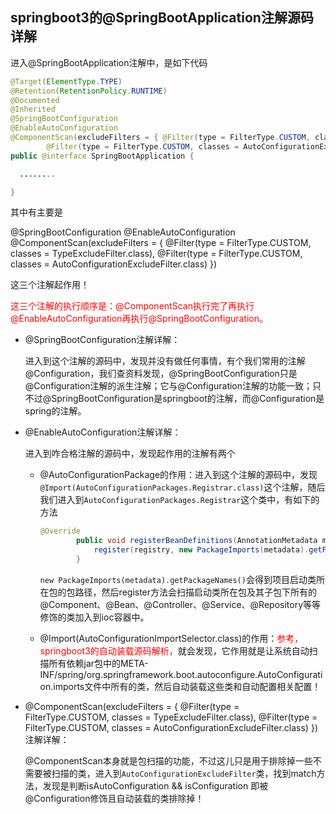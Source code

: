 ## springboot3的@SpringBootApplication注解源码详解



进入@SpringBootApplication注解中，是如下代码

```java
@Target(ElementType.TYPE)
@Retention(RetentionPolicy.RUNTIME)
@Documented
@Inherited
@SpringBootConfiguration
@EnableAutoConfiguration
@ComponentScan(excludeFilters = { @Filter(type = FilterType.CUSTOM, classes = TypeExcludeFilter.class),
		@Filter(type = FilterType.CUSTOM, classes = AutoConfigurationExcludeFilter.class) })
public @interface SpringBootApplication {

  ........

}
```

其中有主要是

@SpringBootConfiguration
@EnableAutoConfiguration
@ComponentScan(excludeFilters = { @Filter(type = FilterType.CUSTOM, classes = TypeExcludeFilter.class),
		@Filter(type = FilterType.CUSTOM, classes = AutoConfigurationExcludeFilter.class) })

这三个注解起作用！



<font color="red">这三个注解的执行顺序是：@ComponentScan执行完了再执行@EnableAutoConfiguration再执行@SpringBootConfiguration。</font>



- @SpringBootConfiguration注解详解：

  进入到这个注解的源码中，发现并没有做任何事情，有个我们常用的注解@Configuration，我们查资料发现，@SpringBootConfiguration只是@Configuration注解的派生注解；它与@Configuration注解的功能一致；只不过@SpringBootConfiguration是springboot的注解，而@Configuration是spring的注解。



- @EnableAutoConfiguration注解详解：

  进入到咋合格注解的源码中，发现起作用的注解有两个

  - @AutoConfigurationPackage的作用：进入到这个注解的源码中，发现`@Import(AutoConfigurationPackages.Registrar.class)`这个注解，随后我们进入到`AutoConfigurationPackages.Registrar`这个类中，有如下的方法

    ```java
    @Override
    		public void registerBeanDefinitions(AnnotationMetadata metadata, BeanDefinitionRegistry registry) {
    			register(registry, new PackageImports(metadata).getPackageNames().toArray(new String[0]));
    		}
    ```

    `new PackageImports(metadata).getPackageNames()`会得到项目启动类所在包的包路径，然后register方法会扫描启动类所在包及其子包下所有的@Component、@Bean、@Controller、@Service、@Repository等等修饰的类加入到ioc容器中。

  

  - @Import(AutoConfigurationImportSelector.class)的作用：<font color="red">参考，springboot3的自动装载源码解析，</font>就会发现，它作用就是让系统自动扫描所有依赖jar包中的META-INF/spring/org.springframework.boot.autoconfigure.AutoConfiguration.imports文件中所有的类，然后自动装载这些类和自动配置相关配置！

  

- @ComponentScan(excludeFilters = { @Filter(type = FilterType.CUSTOM, classes = TypeExcludeFilter.class),
  		@Filter(type = FilterType.CUSTOM, classes = AutoConfigurationExcludeFilter.class) })注解详解：

  @ComponentScan本身就是包扫描的功能，不过这儿只是用于排除掉一些不需要被扫描的类，进入到`AutoConfigurationExcludeFilter`类，找到match方法，发现是判断isAutoConfiguration && isConfiguration 即被@Configuration修饰且自动装载的类排除掉！

  




